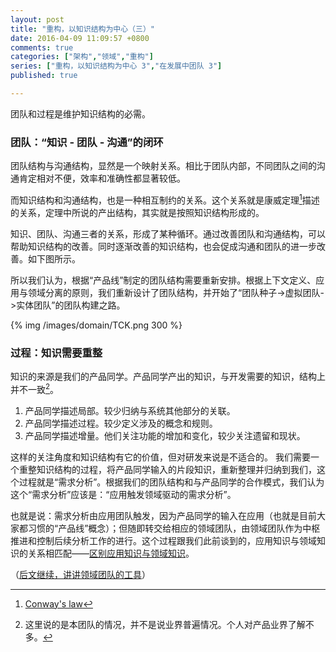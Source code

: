 ```yaml
---
layout: post
title: "重构，以知识结构为中心（三）"
date: 2016-04-09 11:09:57 +0800
comments: true
categories: ["架构","领域","重构"]
series: ["重构，以知识结构为中心 3","在发展中团队 3"]
published: true

---
```


团队和过程是维护知识结构的必需。

<!--more-->
### 团队：“知识 - 团队 - 沟通”的闭环

团队结构与沟通结构，显然是一个映射关系。相比于团队内部，不同团队之间的沟通肯定相对不便，效率和准确性都显著较低。

而知识结构和沟通结构，也是一种相互制约的关系。这个关系就是康威定理[^1]描述的关系，定理中所说的产出结构，其实就是按照知识结构形成的。

知识、团队、沟通三者的关系，形成了某种循环。通过改善团队和沟通结构，可以帮助知识结构的改善。同时逐渐改善的知识结构，也会促成沟通和团队的进一步改善。如下图所示。


所以我们认为，根据“产品线”制定的团队结构需要重新安排。根据上下文定义、应用与领域分离的原则，我们重新设计了团队结构，并开始了“团队种子->虚拟团队->实体团队”的团队构建之路。

{% img  /images/domain/TCK.png 300 %}

### 过程：知识需要重整

知识的来源是我们的产品同学。产品同学产出的知识，与开发需要的知识，结构上并不一致[^2]。

1. 产品同学描述局部。较少归纳与系统其他部分的关联。
1. 产品同学描述过程。较少定义涉及的概念和规则。
1. 产品同学描述增量。他们关注功能的增加和变化，较少关注遗留和现状。


这样的关注角度和知识结构有它的价值，但对研发来说是不适合的。
我们需要一个重整知识结构的过程，将产品同学输入的片段知识，重新整理并归纳到我们，这个过程就是“需求分析”。根据我们的团队结构和与产品同学的合作模式，我们认为这个“需求分析”应该是：“应用触发领域驱动的需求分析”。

也就是说：需求分析由应用团队触发，因为产品同学的输入在应用（也就是目前大家都习惯的“产品线”概念）；但随即转交给相应的领域团队，由领域团队作为中枢推进和控制后续分析工作的进行。这个过程跟我们此前谈到的，应用知识与领域知识的关系相匹配——[区别应用知识与领域知识](/2016/04/02/dev-dc2/#ad)。

（[后文继续，讲讲领域团队的工具](/2016/04/09/dev-dc4/)）



[^1]: [Conway's law](https://en.wikipedia.org/wiki/Conway%27s_law)
[^2]: 这里说的是本团队的情况，并不是说业界普遍情况。个人对产品业界了解不多。
